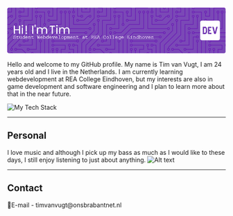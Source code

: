 ![Header](./github-header-image.png)

Hello and welcome to my GitHub profile. My name is Tim van Vugt, I am 24 years old and I live in the Netherlands.
I am currently learning webdevelopment at REA College Eindhoven, but my interests are also in game development and software engineering and I plan to learn more about that in the near future.

<img src="https://github-readme-tech-stack.vercel.app/api/cards?lineCount=2&line1=HTML5%2CHTML5%2CF06529%3BCSS%2CCSS3%2C2965f1%3BSass%2CSass%2CCD6799%3B&line2=Javascript%2CJavascript%2CF0DB4F%3BPHP%2CPHP%2C6C78AF%3B" alt="My Tech Stack" />

<hr>
<h2>Personal</h2>

I love music and although I pick up my bass as much as I would like to these days, I still enjoy listening to just about anything.
![Alt text](https://spotify-recently-played-readme.vercel.app/api?user=1151529138)

<hr>
<h2>Contact</h2>
📧E-mail - timvanvugt@onsbrabantnet.nl

